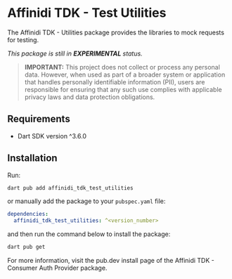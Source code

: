 # Affinidi TDK - Test Utilities

The Affinidi TDK - Utilities package provides the libraries to mock requests for testing.

*This package is still in **EXPERIMENTAL** status.* 

> **IMPORTANT:**
> This project does not collect or process any personal data. However, when used as part of a broader system or application that handles personally identifiable information (PII), users are responsible for ensuring that any such use complies with applicable privacy laws and data protection obligations.

## Requirements

- Dart SDK version ^3.6.0

## Installation

Run:

```bash
dart pub add affinidi_tdk_test_utilities
```

or manually add the package to your `pubspec.yaml` file:

```yaml
dependencies:
  affinidi_tdk_test_utilities: ^<version_number>
```

and then run the command below to install the package:

```bash
dart pub get
```

For more information, visit the pub.dev install page of the Affinidi TDK - Consumer Auth Provider package.
